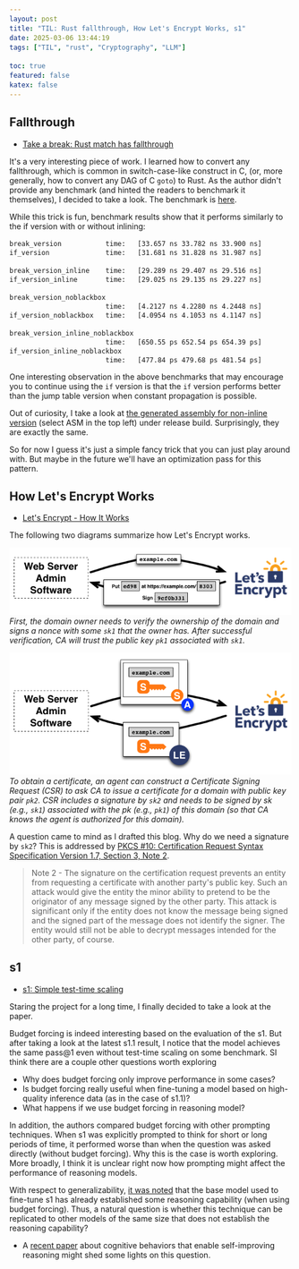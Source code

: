 ```yaml
---
layout: post
title: "TIL: Rust fallthrough, How Let's Encrypt Works, s1"
date: 2025-03-06 13:44:19
tags: ["TIL", "rust", "Cryptography", "LLM"]

toc: true
featured: false
katex: false
---
```


## Fallthrough

- [Take a break: Rust match has fallthrough](https://huonw.github.io/blog/2025/03/rust-fallthrough/)

It's a very interesting piece of work. I learned how to convert any fallthrough, which is common in switch-case-like construct in C, (or, more generally, how to convert any DAG of C `goto`) to Rust. As the author didn't provide any benchmark (and hinted the readers to benchmark it themselves), I decided to take a look. The benchmark is [here](https://github.com/yuxqiu/toys/tree/main/2025-03-06-rust-fallthrough).

While this trick is fun, benchmark results show that it performs similarly to the if version with or without inlining:

```
break_version           time:   [33.657 ns 33.782 ns 33.900 ns]
if_version              time:   [31.681 ns 31.828 ns 31.987 ns]

break_version_inline    time:   [29.289 ns 29.407 ns 29.516 ns]
if_version_inline       time:   [29.025 ns 29.135 ns 29.227 ns]

break_version_noblackbox
                        time:   [4.2127 ns 4.2280 ns 4.2448 ns]
if_version_noblackbox   time:   [4.0954 ns 4.1053 ns 4.1147 ns]

break_version_inline_noblackbox
                        time:   [650.55 ps 652.54 ps 654.39 ps]
if_version_inline_noblackbox
                        time:   [477.84 ps 479.68 ps 481.54 ps]
```

One interesting observation in the above benchmarks that may encourage you to continue using the `if` version is that the `if` version performs better than the jump table version when constant propagation is possible.

Out of curiosity, I take a look at [the generated assembly for non-inline version](https://play.rust-lang.org/?version=stable&mode=release&edition=2024&gist=d55f8240a0656ef2d5540c9972ac1ac5) (select ASM in the top left) under release build. Surprisingly, they are exactly the same.

So for now I guess it's just a simple fancy trick that you can just play around with. But maybe in the future we'll have an optimization pass for this pattern.

## How Let's Encrypt Works

- [Let's Encrypt - How It Works](https://letsencrypt.org/how-it-works/)

The following two diagrams summarize how Let's Encrypt works.

![domain-validation](/assets/img/blog/2025/03/domain-verification.png)
*First, the domain owner needs to verify the ownership of the domain and signs a nonce with some `sk1` that the owner has. After successful verification, CA will trust the public key `pk1` associated with `sk1`.*

![certificate-issuance](/assets/img/blog/2025/03/certificate-issuance.png)
*To obtain a certificate, an agent can construct a Certificate Signing Request (CSR) to ask CA to issue a certificate for a domain with public key pair `pk2`. CSR includes a signature by `sk2` and needs to be signed by sk (e.g., `sk1`) associated with the pk (e.g., `pk1`) of this domain (so that CA knows the agent is authorized for this domain).*

A question came to mind as I drafted this blog. Why do we need a signature by `sk2`? This is addressed by [PKCS #10: Certification Request Syntax Specification Version 1.7, Section 3, Note 2](https://datatracker.ietf.org/doc/html/rfc2986#section-3).

> Note 2 - The signature on the certification request prevents an entity from requesting a certificate with another party's public key. Such an attack would give the entity the minor ability to pretend to be the originator of any message signed by the other party. This attack is significant only if the entity does not know the message being signed and the signed part of the message does not identify the signer.  The entity would still not be able to decrypt messages intended for the other party, of course.

## s1

- [s1: Simple test-time scaling](https://arxiv.org/abs/2501.19393)

Staring the project for a long time, I finally decided to take a look at the paper.

Budget forcing is indeed interesting based on the evaluation of the s1. But after taking a look at the latest s1.1 result, I notice that the model achieves the same pass@1 even without test-time scaling on some benchmark. SI think there are a couple other questions worth exploring
- Why does budget forcing only improve performance in some cases?
- Is budget forcing really useful when fine-tuning a model based on high-quality inference data (as in the case of s1.1)?
- What happens if we use budget forcing in reasoning model?

In addition, the authors compared budget forcing with other prompting techniques. When s1 was explicitly prompted to think for short or long periods of time, it performed worse than when the question was asked directly (without budget forcing). Why this is the case is worth exploring. More broadly, I think it is unclear right now how prompting might affect the performance of reasoning models.

With respect to generalizability, [it was noted](https://github.com/simplescaling/s1/issues/45) that the base model used to fine-tune s1 has already established some reasoning capability (when using budget forcing). Thus, a natural question is whether this technique can be replicated to other models of the same size that does not establish the reasoning capability?
- A [recent paper](https://arxiv.org/abs/2503.01307) about cognitive behaviors that enable self-improving reasoning might shed some lights on this question.